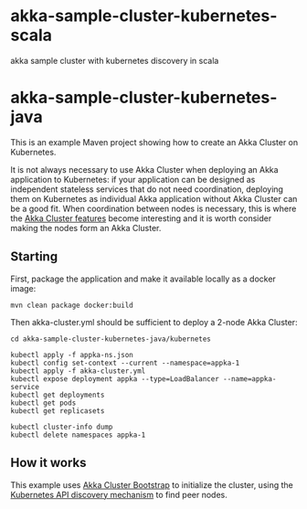 # akka-sample-cluster-kubernetes-scala
akka sample cluster with kubernetes discovery in scala


# akka-sample-cluster-kubernetes-java

This is an example Maven project showing how to create an Akka Cluster on
Kubernetes.

It is not always necessary to use Akka Cluster when deploying an Akka
application to Kubernetes: if your application can be designed as independent
stateless services that do not need coordination, deploying them on Kubernetes
as individual Akka application without Akka Cluster can be a good fit. When
coordination between nodes is necessary, this is where the
[Akka Cluster features](https://doc.akka.io/docs/akka/current/index-cluster.html)
become interesting and it is worth consider making the nodes form an Akka
Cluster.

## Starting

First, package the application and make it available locally as a docker image:

    mvn clean package docker:build

Then akka-cluster.yml should be sufficient to deploy a 2-node Akka Cluster:

    cd akka-sample-cluster-kubernetes-java/kubernetes
    
    kubectl apply -f appka-ns.json
    kubectl config set-context --current --namespace=appka-1
    kubectl apply -f akka-cluster.yml
    kubectl expose deployment appka --type=LoadBalancer --name=appka-service
    kubectl get deployments
    kubectl get pods
    kubectl get replicasets
    
    kubectl cluster-info dump
    kubectl delete namespaces appka-1

## How it works

This example uses [Akka Cluster Bootstrap](https://developer.lightbend.com/docs/akka-management/current/bootstrap/index.html)
to initialize the cluster, using the [Kubernetes API discovery mechanism](https://developer.lightbend.com/docs/akka-management/current/discovery/index.html#discovery-method-kubernetes-api)
to find peer nodes.
